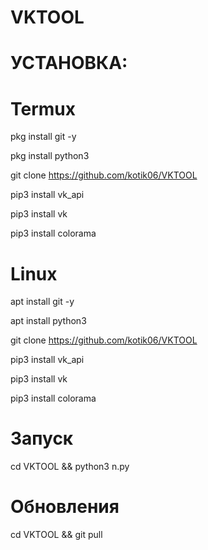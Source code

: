 # VKTOOL

# УСТАНОВКА:

  # Termux
  
  pkg install git -y
  
  pkg install python3 
  
  git clone https://github.com/kotik06/VKTOOL
  
  pip3 install vk_api
  
  pip3 install vk
  
  pip3 install colorama


  # Linux
  
  apt install git -y
  
  apt install python3 
  
  git clone https://github.com/kotik06/VKTOOL
  
  pip3 install vk_api
  
  pip3 install vk
  
  pip3 install colorama

# Запуск

cd VKTOOL && python3 n.py

# Обновления
 cd VKTOOL && git pull 
